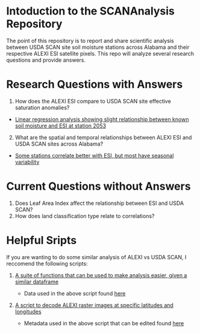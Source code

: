 # Intoduction to the SCANAnalysis Repository
The point of this repository is to report and share scientific analysis between USDA SCAN site soil moisture stations across Alabama and their respective ALEXI ESI satellite pixels. This repo will analyze several research questions and provide answers. 

# Research Questions with Answers
1. How does the ALEXI ESI compare to USDA SCAN site effective saturation anomalies?
- [Linear regression analysis showing slight relationship between known soil moisture and ESI at station 2053](https://github.com/Corey4005/SCANAnalysis/blob/main/notebooks/Timeseries%20Analysis%20-%20SCAN%202053.ipynb)

2. What are the spatial and temporal relationships between ALEXI ESI and USDA SCAN sites across Alabama? 
- [Some stations correlate better with ESI, but most have seasonal variability](https://github.com/Corey4005/SCANAnalysis/blob/main/SCAN-scripts/SCAN%20vs%20ESI%20updates.ipynb)

# Current Questions without Answers
1. Does Leaf Area Index affect the relationship between ESI and USDA SCAN? 
2. How does land classification type relate to correlations? 

# Helpful Sripts
If you are wanting to do some similar analysis of ALEXI vs USDA SCAN, I reccomend the following scripts: 

1. [A suite of functions that can be used to make analysis easier, given a similar dataframe](https://github.com/Corey4005/SCANAnalysis/blob/main/SCAN-scripts/effective_SM_conversion_all.py)
    - Data used in the above script found [here](https://github.com/Corey4005/SCANAnalysis/tree/main/data)

2. [A script to decode ALEXI raster images at specific latitudes and longitudes](https://github.com/Corey4005/SCANAnalysis/blob/main/ESI-scripts/ExtractESI.py)
    - Metadata used in the above script that can be edited found [here](https://github.com/Corey4005/SCANAnalysis/tree/main/data)

